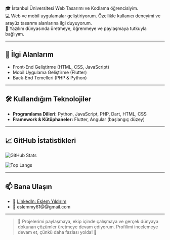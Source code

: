 

🎓 İstanbul Üniversitesi Web Tasarımı ve Kodlama öğrencisiyim.  
💻 Web ve mobil uygulamalar geliştiriyorum. Özellikle kullanıcı deneyimi ve arayüz tasarımı alanlarına ilgi duyuyorum.  
🚀 Yazılım dünyasında üretmeye, öğrenmeye ve paylaşmaya tutkuyla bağlıyım.

---

## 🧠 İlgi Alanlarım

- Front-End Geliştirme (HTML, CSS, JavaScript)
- Mobil Uygulama Geliştirme (Flutter)
- Back-End Temelleri (PHP & Python)

---

## 🛠️ Kullandığım Teknolojiler

- **Programlama Dilleri:** Python, JavaScript, PHP, Dart, HTML, CSS  
- **Framework & Kütüphaneler:** Flutter, Angular (başlangıç düzey)  

---

## 📈 GitHub İstatistikleri

![GitHub Stats](https://github-readme-stats.vercel.app/api?username=staboma&show_icons=true&theme=default)

![Top Langs](https://github-readme-stats.vercel.app/api/top-langs/?username=staboma&layout=compact)

---

## 📫 Bana Ulaşın

- 🔗 [LinkedIn: Eslem Yıldırım](https://www.linkedin.com/in/eslemyildirim)  
- 📧 eslemmy61@@gmail.com

---

> 💬 Projelerimi paylaşmaya, ekip içinde çalışmaya ve gerçek dünyaya dokunan çözümler üretmeye devam ediyorum. Profilimi incelemeye devam et, çünkü daha fazlası yolda! 🚀

<!--
**staboma/staboma** is a ✨ _special_ ✨ repository because its `README.md` (this file) appears on your GitHub profile.

Here are some ideas to get you started:

- 🔭 I’m currently working on ...
- 🌱 I’m currently learning ...
- 👯 I’m looking to collaborate on ...
- 🤔 I’m looking for help with ...
- 💬 Ask me about ...
- 📫 How to reach me: ...
- 😄 Pronouns: ...
- ⚡ Fun fact: ...
-->
